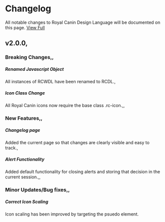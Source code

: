 
 # Changelog
All notable changes to Royal Canin Design Language will be documented on this page.
[View Full](https://developer.royal.canin/changelog.html)

 ## v2.0.0,
 ### Breaking Changes,,
 ##### Renamed Javascript Object
All instances of RCWDL have been renamed to RCDL.,
 ##### Icon Class Change
All Royal Canin icons now require the base class .rc-icon.,,
 ### New Features,,
 ##### Changelog page
Added the current page so that changes are clearly visible and easy to track.,
 ##### Alert Functionality
Added default functionality for closing alerts and storing that decision in the current session.,,
 ### Minor Updates/Bug fixes,,
 ##### Correct Icon Scaling
Icon scaling has been improved by targeting the psuedo element.